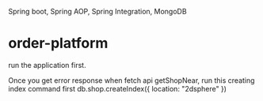 Spring boot, Spring AOP, Spring Integration, MongoDB

# order-platform
run the application first.

Once you get error response when fetch api getShopNear, run this creating index command first
db.shop.createIndex({ location: "2dsphere" })

